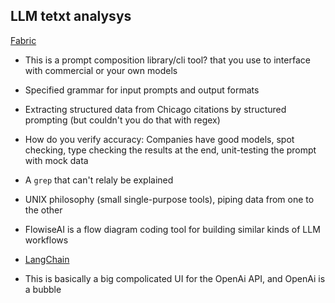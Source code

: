 ## LLM tetxt analysys

[Fabric](https://github.com/danielmiessler/fabric)

- This is a prompt composition library/cli tool? that you use to interface with commercial or your own models
- Specified grammar for input prompts and output formats

- Extracting structured data from Chicago citations by structured prompting (but couldn't you do that with regex)
- How do you verify accuracy: Companies have good models, spot checking, type checking the results at the end, unit-testing the prompt with mock data
- A `grep` that can't relaly be explained
- UNIX philosophy (small single-purpose tools), piping data from one to the other
- FlowiseAI is a flow diagram coding tool for building similar kinds of LLM workflows
- [LangChain](https://www.langchain.com/)
- This is basically a big compolicated UI for the OpenAi API, and OpenAi is a bubble

